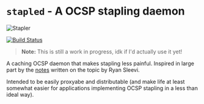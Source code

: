 # `stapled` - A OCSP stapling daemon

![Stapler](https://media.giphy.com/media/RQwkFm79MYuUU/giphy.gif)

[![Build Status](https://travis-ci.org/rolandshoemaker/stapled.svg?branch=master)](https://travis-ci.org/rolandshoemaker/stapled)

> **Note:** This is still a work in progress, idk if I'd actually use it yet!

A caching OCSP daemon that makes stapling less painful. Inspired in
large part by the [notes](https://gist.github.com/sleevi/5efe9ef98961ecfb4da8)
written on the topic by Ryan Sleevi.

Intended to be easily proxyabe and distributable (and make life at
least somewhat easier for applications implementing OCSP stapling
in a less than ideal way).
